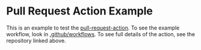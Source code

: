 # Pull Request Action Example

This is an example to test the [pull-request-action](https://github.com/vsoch/pull-request-action). To see the example workflow, look in [.github/workflows](.github/workflows).
To see full details of the action, see the repository linked above.
